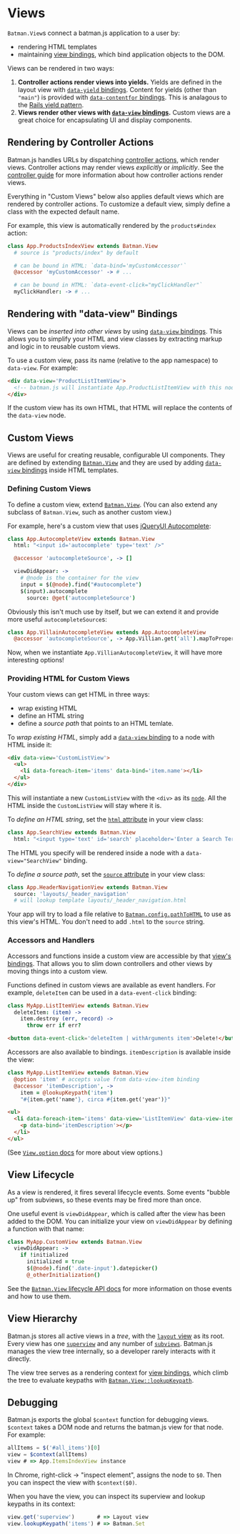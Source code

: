 # Views

`Batman.View`s connect a batman.js application to a user by:

- rendering HTML templates
- maintaining [view bindings](/docs/bindings.html), which bind application objects to the DOM.

Views can be rendered in two ways:

1. __Controller actions render views into yields.__ Yields are defined in the layout view with [`data-yield` bindings](/docs/api/batman.view_bindings.html#data-yield). Content for yields (other than `"main"`) is provided with [`data-contentfor` bindings](http://batmanjs.org/docs/api/batman.view_bindings.html#data-contentfor). This is analagous to the [Rails yield pattern](http://guides.rubyonrails.org/layouts_and_rendering.html#understanding-yield).
1. __Views render other views with [`data-view` bindings](/docs/api/batman.view_bindings.html#data-view).__ Custom views are a great choice for encapsulating UI and display components.

## Rendering by Controller Actions

Batman.js handles URLs by dispatching [controller actions](/docs/controllers.html), which render views. Controller actions may render views _explicitly_ or _implicitly_. See the [controller guide](/docs/controllers.html) for more information about how controller actions render views.

Everything in "Custom Views" below also applies default views which are rendered by controller actions. To customize a default view, simply define a class with the expected default name.

For example, this view is automatically rendered by the `products#index` action:

```coffeescript
class App.ProductsIndexView extends Batman.View
  # source is "products/index" by default

  # can be bound in HTML: `data-bind='myCustomAccessor'`
  @accessor 'myCustomAccessor' -> # ...

  # can be bound in HTML: `data-event-click="myClickHandler"`
  myClickHandler: -> # ...
```

## Rendering with "data-view" Bindings

Views can be _inserted into other views_ by using [`data-view` bindings](/docs/api/batman.view_bindings.html#data-view). This allows you to simplify your HTML and view classes by extracting markup and logic in to reusable custom views.

To use a custom view, pass its name (relative to the app namespace) to `data-view`. For example:

```html
<div data-view='ProductListItemView'>
  <!-- batman.js will instantiate App.ProductListItemView with this node -->
</div>
```

If the custom view has its own HTML, that HTML will replace the contents of the `data-view` node.

## Custom Views

Views are useful for creating reusable, configurable UI components. They are defined by extending [`Batman.View`](/docs/api/batman.view.html) and they are used by adding [`data-view` bindings](/docs/api/batman.view_bindings.html#data-view) inside HTML templates.

### Defining Custom Views

To define a custom view, extend [`Batman.View`](/docs/api/batman.view.html). (You can also extend any subclass of `Batman.View`, such as another custom view.)

For example, here's a custom view that uses [jQueryUI Autocomplete](http://jqueryui.com/autocomplete/):

```coffeescript
class App.AutocompleteView extends Batman.View
  html: "<input id='autocomplete' type='text' />"

  @accessor 'autocompleteSource', -> []

  viewDidAppear: ->
    # @node is the container for the view
    input = $(@node).find("#autocomplete")
    $(input).autocomplete
      source: @get('autocompleteSource')
```

Obviously this isn't much use by itself, but we can extend it and provide more useful `autocompleteSource`s:

```coffeescript
class App.VillainAutocompleteView extends App.AutocompleteView
  @accessor 'autocompleteSource', -> App.Villian.get('all').mapToProperty('name')
```

Now, when we instantiate `App.VillianAutocompleteView`, it will have more interesting options!

### Providing HTML for Custom Views

Your custom views can get HTML in three ways:

- wrap existing HTML
- define an HTML string
- define a _source path_ that points to an HTML temlate.

To _wrap existing HTML_, simply add a [`data-view` binding](/docs/api/batman.view_bindings.html#data-view) to a node with HTML inside it:

```html
<div data-view='CustomListView'>
  <ul>
    <li data-foreach-item='items' data-bind='item.name'></li>
  </ul>
</div>
```

This will instantiate a new `CustomListView` with the `<div>` as its [`node`](/docs/api/batman.view.html#prototype_accessor_node). All the HTML inside the `CustomListView` will stay where it is.

To _define an HTML string_, set the [`html` attribute](/docs/api/batman.view.html#prototype_accessor_html) in your view class:

```coffeescript
class App.SearchView extends Batman.View
  html: "<input type='text' id='search' placeholder='Enter a Search Term'></input>"
```

The HTML you specify will be rendered inside a node with a `data-view="SearchView"` binding.

To _define a source path_,  set the [`source` attribute](/docs/api/batman.view.html#prototype_accessor_source) in your view class:

```coffeescript
class App.HeaderNavigationView extends Batman.View
  source: 'layouts/_header_navigation'
  # will lookup template layouts/_header_navigation.html
```

Your app will try to load a file relative to [`Batman.config.pathToHTML`](/docs/configuration.html) to use as this view's HTML. You don't need to add `.html` to the `source` string.

### Accessors and Handlers

Accessors and functions inside a custom view are accessible by that [view's bindings](/docs/bindings.html). That allows you to slim down controllers and other views by moving things into a custom view.

Functions defined in custom views are available as event handlers. For example, `deleteItem` can be used in a `data-event-click` binding:

```coffeescript
class MyApp.ListItemView extends Batman.View
  deleteItem: (item) ->
    item.destroy (err, record) ->
      throw err if err?
```

```html
<button data-event-click='deleteItem | withArguments item'>Delete!</button>
```

Accessors are also available to bindings. `itemDescription` is available inside the view:

```coffeescript
class MyApp.ListItemView extends Batman.View
  @option 'item' # accepts value from data-view-item binding
  @accessor 'itemDescription', ->
    item = @lookupKeypath('item')
    "#{item.get('name'}, circa #{item.get('year')}"
```

```html
<ul>
  <li data-foreach-item='items' data-view='ListItemView' data-view-item='item'>
    <p data-bind='itemDescription'></p>
  </li>
</ul>
```

(See [`View.option` docs](/docs/api/batman.view.html#class_function_option) for more about view options.)

## View Lifecycle

As a view is rendered, it fires several lifecycle events. Some events "bubble up" from subviews, so these events may be fired more than once.

One useful event is `viewDidAppear`, which is called after the view has been added to the DOM. You can initialize your view on `viewDidAppear` by defining a function with that name:

```coffeescript
class MyApp.CustomView extends Batman.View
  viewDidAppear: ->
    if !initialized
      initialized = true
      $(@node).find('.date-input').datepicker()
      @_otherInitialization()
```

See the [`Batman.View` lifecycle API docs](/docs/api/batman.view_lifecycle.html) for more information on those events and how to use them.

## View Hierarchy

Batman.js stores all active views in a _tree_, with the [`layout` view](/docs/api/batman.app.html#class_property_layout) as its root. Every view has one [`superview`](/docs/api/batman.view.html#prototype_property_superview) and any number of [`subviews`](/docs/api/batman.view.html#prototype_property_subviews). Batman.js manages the view tree internally, so a developer rarely interacts with it directly.

The view tree serves as a rendering context for [view bindings](/docs/bindings.html), which climb the tree to evaluate keypaths with [`Batman.View::lookupKeypath`](/docs/api/batman.view.html#prototype_function_lookupkeypath).

## Debugging

Batman.js exports the global `$context` function for debugging views. `$context` takes a DOM node and returns the batman.js view for that node. For example:

```javascript
allItems = $('#all_items')[0]
view = $context(allItems)
view # => App.ItemsIndexView instance
```

In Chrome, right-click -> "inspect element", assigns the node to `$0`. Then you can inspect the view with `$context($0)`.

When you have the view, you can inspect its superview and lookup keypaths in its context:

```javascript
view.get('superview')       # => Layout view
view.lookupKeypath('items') # => Batman.Set
```

